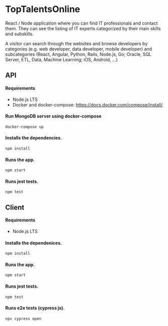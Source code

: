 # TopTalentsOnline

React / Node application where you can find IT professionals and contact them. They can see the listing of IT experts categorized by their main skills and subskills.

A visitor can search through the websites and browse developers by categories (e.g. web developer, data developer, mobile developer) and subcategories (React, Angular, Python, Rails, Node.js, Go; Oracle, SQL Server, ETL, Data, Machine Learning; iOS, Android, ...)


## API

#### Requirements
 - Node.js LTS
 - Docker and docker-compose: https://docs.docker.com/compose/install/

#### Run MongoDB server using docker-compose
```
docker-compose up
```

#### Installs the dependencies.
```
npm install
```

#### Runs the app.

```
npm start
```

#### Runs jest tests.

```
npm test
```

## Client

#### Requirements
 - Node.js LTS

#### Installs the dependenices.
```
npm install
```


#### Runs the app.
```
npm start
```

#### Runs jest tests.
```
npm test
```

#### Runs e2e tests (cypress js).
```
npx cypress open
```